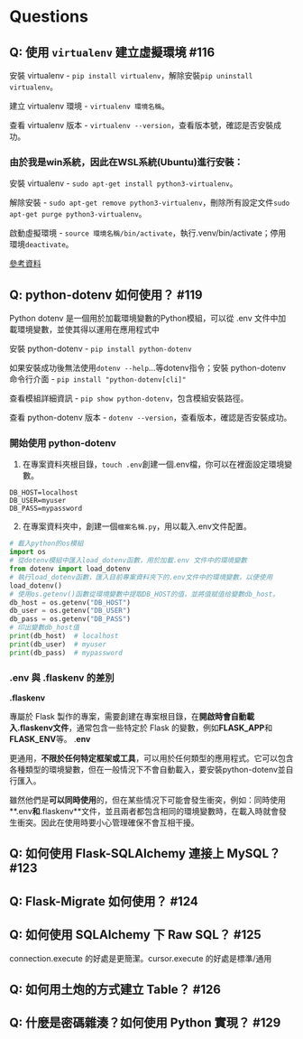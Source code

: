 # Questions

## Q: 使用 `virtualenv` 建立虛擬環境 #116

安裝 virtualenv - `pip install virtualenv`，解除安裝`pip uninstall virtualenv`。

建立 virtualenv 環境 - `virtualenv 環境名稱`。

查看 virtualenv 版本 - `virtualenv --version`，查看版本號，確認是否安裝成功。
### 由於我是win系統，因此在WSL系統(Ubuntu)進行安裝：

安裝 virtualenv - `sudo apt-get install python3-virtualenv`。

解除安裝 - `sudo apt-get remove python3-virtualenv`，刪除所有設定文件`sudo apt-get purge python3-virtualenv`。

啟動虛擬環境 - `source 環境名稱/bin/activate`，執行.venv/bin/activate；停用環境`deactivate`。

[參考資料](https://learn.microsoft.com/zh-tw/windows/python/web-frameworks)

## Q: python-dotenv 如何使用？ #119

Python dotenv 是一個用於加載環境變數的Python模組，可以從 .env 文件中加載環境變數，並使其得以運用在應用程式中

安裝 python-dotenv - `pip install python-dotenv`

如果安裝成功後無法使用`dotenv --help`…等dotenv指令；安裝 python-dotenv 命令行介面 - `pip install "python-dotenv[cli]"`

查看模組詳細資訊 - `pip show python-dotenv`，包含模組安裝路徑。

查看 python-dotenv 版本 - `dotenv --version`，查看版本，確認是否安裝成功。

### 開始使用 python-dotenv

1. 在專案資料夾根目錄，`touch .env`創建一個.env檔，你可以在裡面設定環境變數。

```
DB_HOST=localhost
DB_USER=myuser
DB_PASS=mypassword
```

2. 在專案資料夾中，創建一個`檔案名稱.py`，用以載入.env文件配置。

```python
# 載入python的os模組
import os
# 從dotenv模組中匯入load_dotenv函數，用於加載.env 文件中的環境變數
from dotenv import load_dotenv
# 執行load_dotenv函數，匯入目前專案資料夾下的.env文件中的環境變數，以便使用
load_dotenv()
# 使用os.getenv()函數從環境變數中提取DB_HOST的值，並將值赋值给變數db_host。
db_host = os.getenv("DB_HOST")
db_user = os.getenv("DB_USER")
db_pass = os.getenv("DB_PASS")
# 印出變數db_host值
print(db_host)  # localhost
print(db_user)  # myuser
print(db_pass)  # mypassword
```

### .env 與 .flaskenv 的差別

**.flaskenv**

專屬於 Flask 製作的專案，需要創建在專案根目錄，在**開啟時會自動載入.flaskenv文件**，通常包含一些特定於 Flask 的變數，例如**FLASK_APP**和**FLASK_ENV**等。
.**env**

更通用，**不限於任何特定框架或工具**，可以用於任何類型的應用程式。它可以包含各種類型的環境變數，但在一般情況下不會自動載入，要安裝python-dotenv並自行匯入。

雖然他們是**可以同時使用**的，但在某些情况下可能會發生衝突，例如：同時使用**.env**和**.flaskenv**文件，並且兩者都包含相同的環境變數時，在載入時就會發生衝突。因此在使用時要小心管理確保不會互相干擾。

## Q: 如何使用 Flask-SQLAlchemy 連接上 MySQL？ #123

## Q: Flask-Migrate 如何使用？ #124

## Q: 如何使用 SQLAlchemy 下 Raw SQL？ #125

connection.execute 的好處是更簡潔。cursor.execute 的好處是標準/通用

## Q: 如何用土炮的方式建立 Table？ #126

## Q: 什麼是密碼雜湊？如何使用 Python 實現？ #129
